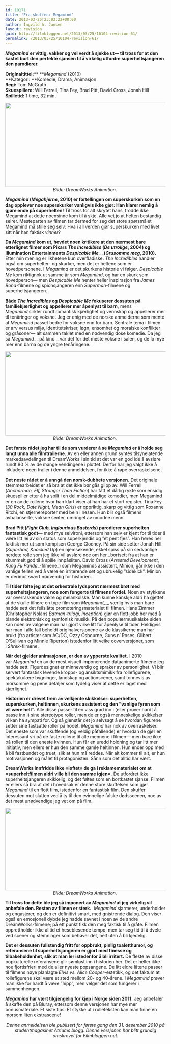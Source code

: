 ```yaml
---
id: 10171
title: 'Fra skuffen: Megamind'
date: 2013-03-25T23:03:22+00:00
author: Ingvild A. Jansen
layout: revision
guid: http://filmbloggen.net/2013/03/25/10104-revision-61/
permalink: /2013/03/25/10104-revision-61/
---
```

**_Megamind_** **er vittig, vakker og vel verdt å sjekke ut— til tross for at den kastet bort den perfekte sjansen til å virkelig utfordre superheltsjangeren den parodierer.<!--more-->**

**Originaltittel:**** **_Megamind_ (2010)  
**Kategori: **Komedie, Drama, Animasjon  
**Regi:** Tom McGrath  
**Skuespillere:** Will Ferrell, Tina Fey, Brad Pitt, David Cross, Jonah Hill  
**Spilletid:** 1 time, 32 min.

<p style="text-align: center">
  <a href="http://filmbloggen.net/?attachment_id=10110" rel="attachment wp-att-10110"><img class="aligncenter size-large wp-image-10110" src="http://filmbloggen.net/wp-content/uploads//2013/03/Megamind2-620x263.jpg" alt="" width="620" height="263" /></a><em>Bilde: DreamWorks Animation. </em>
</p>

**_Megamind_ (_Megahjerne_, 2010) er fortellingen om superskurken som en dag opplever noe superskurker vanligvis ikke gjør: Han klarer nemlig å gjøre ende på superhelten!** Til tross for alt skrytet hans, trodde ikke Megamind at dette noensinne kom til å skje. Alle vet jo at helten bestandig seirer. Mesteparten av filmen tar dermed for seg det store spørsmålet Megamind må stille seg selv: Hva i all verden gjør superskurken med livet sitt når han faktisk _vinner_?

**Da _Megamind_ kom ut, hevdet noen kritikere at den nærmest bare etterlignet filmer som Pixars _The Incredibles_ (_De utrolige_, 2004) og Illumination Entertainments _Despicable Me__ _(_Grusomme meg_, 2010).** Etter min mening er likhetene kun overfladiske. _The Incredibles_ handler også om superhelter- og skurker, men det er heltene som er hovedpersonene. I _Megamind_ er det skurkens historie vi følger. _Despicable Me_ kom riktignok ut samme år som _Megamind_, og har en skurk som hovedperson— men _Despicable Me_ henter heller inspirasjon fra _James Bond_-filmene og spionsjangeren enn _Superman_-filmene og superheltsjangeren.

**Både _The Incredibles_ og _Despicable Me_ fokuserer dessuten på familiekjærlighet og appellerer mer åpenlyst til barn,** mens _Megamind_ sirkler rundt romantisk kjærlighet og vennskap og appellerer mer til tenåringer og voksne. Jeg er enig med de norske anmelderne som mente at _Megamind_ passet bedre for voksne enn for barn. Sentrale tema i filmen er arv versus miljø, identitetskriser, løgn, ensomhet og moralske konflikter og gråsoner— alt sammen taklet med en nødvendig dose komedie. Da jeg så _Megamind__ _på kino __var det for det meste voksne i salen, og de lo mye mer enn barna og de yngre tenåringene.

<p style="text-align: center">
  <a href="http://filmbloggen.net/?attachment_id=10109" rel="attachment wp-att-10109"><img class="aligncenter size-large wp-image-10109" src="http://filmbloggen.net/wp-content/uploads//2013/03/Megamind1-620x263.jpg" alt="" width="620" height="263" /></a><em>Bilde: DreamWorks Animation. </em>
</p>

**Det første rådet jeg har til de som vurderer å se _Megamind_ er å holde seg langt unna alle filmtrailerne.** Av en eller annen grunn syntes tilsynelatende markedsavdelingen til DreamWorks i sin tid at det var en god idé å avsløre rundt 80 % av de mange vendingene i plottet. Derfor har jeg valgt ikke å inkludere noen trailer i denne anmeldelsen, for ikke å røpe overraskelsene.

**Det neste rådet er å unngå den norsk-dubbete versjonen.** Det originale stemmearbeidet er så bra at det ikke bør gås glipp av. Will Ferrell (_Anchorman, Elf, Stranger Than Fiction_) har fått et dårlig rykte som ensidig skuespiller etter å ha spilt i en del middelmådige komedier, men Megamind er en av de rollene hvor han klart viser at han har et stort register. Tina Fey (_30 Rock, Date Night, Mean Girls_) er oppriktig, skarp og vittig som Roxanne Ritchi, en stjernereporter med bein i nesen. Hun blir også filmens avbalanserte, voksne senter, omringet av umodne menn.

**Brad Pitt (_Fight Club, Inglourious Basterds_) parodierer superhelten fantastisk godt**— med mye selvironi, ettersom han selv er kjent for til tider å være litt lei av sin status som superkjendis og ”et pent fjes”. Han høres her faktisk mer ut som kompisen George Clooney. På sin side setter Jonah Hill (_Superbad, Knocked Up_) en hjemsøkende, ekkel spiss på sin sedvanlige nerdete rolle som jeg ikke vil avsløre noe om her…bortsett fra at han er skummelt god til å spille innpåsliten. David Cross (_Arrested Development_, _Kung Fu Panda__-filmene_) som Megaminds assistent, Minion, går ikke i den vanlige fellen ved å være en irriterende søt og ubrukelig ”sidekick”. Minion er derimot svært nødvendig for historien.

**Til tider følte jeg at det orkestrale lydsporet nærmest brøt med superheltsjangeren, noe som fungerte til filmens fordel.** Noen av stykkene var overraskende vakre og melankolske. Man kunne kanskje aldri ha gjettet at de skulle tilhøre en type film som _Megamind__,_ særlig hvis man bare hadde sett det feilslåtte promoteringsmaterialet til filmen. Hans Zimmer (Christopher Nolans _Batman-trilogi, Inception_) gjør en flott jobb her med å blande elektronisk og symfonisk musikk. På den populærmusikalske siden kan noen av valgene man har gjort virke litt for åpenlyse til tider. Heldigvis har man i alle fall beholdt originalversjonene av de klassikerne man har brukt (fra artister som AC/DC, Ozzy Osbourne, Guns n’ Roses, Gilbert O’Sullivan og Minnie Riperton) istedenfor litt veike coverversjoner, som i _Shrek_-filmene.

<div class="video-shortcode">
</div>

**Når det gjelder animasjonen, er den av ypperste kvalitet.** I 2010 var _Megamind_ en av de mest visuelt imponerende dataanimerte filmene jeg hadde sett. Figurdesignet er minneverdig og spraker av personlighet. Vi blir servert fantastisk levende kropps- og ansiktsmimikk fra rollefigurene, spektakulære bygninger, landskap og actionscener, samt tonnevis av morsomme og pene detaljer som tydelig viser at dette er laget med kjærlighet.

**Historien er drevet frem av velkjente skikkelser: superhelten, superskurken, heltinnen, skurkens assistent og den ”vanlige fyren som vil være helt”.** Alle disse passer til en viss grad inn i (eller prøver hardt å passe inn i) sine stereotype roller, men de er også menneskelige skikkelser vi kan ha sympati for. Og så gjenstår det jo selvsagt å se hvordan figurene setter sine fastsatte roller på hodet. _Megamind_ har nok av overraskelser. Det eneste som var skuffende (og veldig påfallende) er hvordan de gjør en interessant vri på de faste rollene til alle mennene i filmen— men bare ikke på rollen til den eneste kvinnen. Hun får en uredd holdning og tar litt mer initiativ, men ellers er hun den samme gamle heltinnen. Hun ender opp med å bli fastbundet og truet, slik at hun må reddes. Når alt kommer til alt, er hun motivasjonen og målet til protagonisten. Sånn som det alltid har vært.

**DreamWorks innfridde ikke &laquo;løftet&raquo; de ga i reklamematerialet om at &laquo;superheltfilmen aldri ville bli den samme igjen&raquo;.** De utfordret ikke superheltsjangeren skikkelig, og det føltes som en bortkastet sjanse. Filmen er ellers så bra at det i hovedsak er denne store skuffelsen som gjør _Megamind_ til en flott film, istedenfor en fantastisk film. Den skuffer dessuten mot slutten ved å ty til den evinnelige falske dødsscenen, noe av det mest unødvendige jeg vet om på film.

<p style="text-align: center">
  <a href="http://filmbloggen.net/?attachment_id=10111" rel="attachment wp-att-10111"><img class="aligncenter size-large wp-image-10111" src="http://filmbloggen.net/wp-content/uploads//2013/03/Megamind3-620x257.jpg" alt="" width="620" height="257" /></a><em>Bilde: DreamWorks Animation. </em>
</p>

**Til tross for dette ble jeg så imponert av _Megamind_ at jeg virkelig vil anbefale den. Resten av filmen er sterk.**  _Megamind_ sjarmerer, underholder og engasjerer, og den er definitivt smart, med gnistrende dialog. Den viser også en emosjonell dybde jeg hadde savnet i noen av de andre DreamWorks-filmene; på ett punkt fikk den meg faktisk til å gråte. Filmen opprettholder ikke alltid et heseblesende tempo, men tar seg tid til å dvele ved scener og stemninger som behøver det, helt uten å bli kjedelig.

**Det er dessuten fullstendig fritt for oppbrukt, pinlig toaletthumor, og referansene til superheltsjangeren er gjort med finesse og tilbakeholdenhet, slik at man ler istedenfor å bli irritert.** De fleste av disse popkulturelle referansene glir sømløst inn i historien her. Det er heller ikke noe fjortisfrieri med de aller nyeste popsangene. De litt eldre låtene passer til filmens nøye planlagte _Elvis vs. Alice Cooper_-estetikk, og det faktum at rollefigurene skal være et sted mellom 20- og 40-årene. I _Megamind_ prøver man ikke for hardt å være ”hipp”, men velger det som fungerer i sammenhengen.

**_Megamind_ har vært tilgjengelig for kjøp i Norge siden 2011.** Jeg anbefaler å skaffe den på Bluray, ettersom denne versjonen har mye mer bonusmateriale. Et siste tips: Et stykke ut i rulleteksten kan man finne en morsom liten ekstrascene!

<p style="text-align: center">
  <em>Denne anmeldelsen ble publisert for første gang den 31. desember 2010 på studentmagasinet Atriums blogg. Denne versjonen har blitt grundig omskrevet for Filmbloggen.net.</em>
</p>